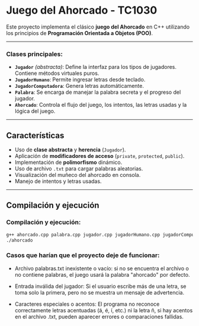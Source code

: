 # Juego del Ahorcado - TC1030

Este proyecto implementa el clásico **juego del Ahorcado** en C++ utilizando los principios de **Programación Orientada a Objetos (POO)**.

---

### Clases principales:

- **`Jugador`** *(abstracta)*: Define la interfaz para los tipos de jugadores. Contiene métodos virtuales puros.
- **`JugadorHumano`**: Permite ingresar letras desde teclado.
- **`JugadorComputadora`**: Genera letras automáticamente.
- **`Palabra`**: Se encarga de manejar la palabra secreta y el progreso del jugador.
- **`Ahorcado`**: Controla el flujo del juego, los intentos, las letras usadas y la lógica del juego.

---

##  Características

- Uso de **clase abstracta** y **herencia** (`Jugador`).
-  Aplicación de **modificadores de acceso** (`private`, `protected`, `public`).
-  Implementación de **polimorfismo** dinámico.
-  Uso de archivo `.txt`  para cargar palabras aleatorias.
-  Visualización del muñeco del ahorcado en consola.
-  Manejo de intentos y letras usadas.

---

##  Compilación y ejecución

###  Compilación y ejecución:

```bash
g++ ahorcado.cpp palabra.cpp jugador.cpp jugadorHumano.cpp jugadorComputadora.cpp main.cpp -o ahorcado
./ahorcado
```
###  Casos que harían que el proyecto deje de funcionar:
- Archivo palabras.txt inexistente o vacío: si no se encuentra el archivo o no contiene palabras, el juego usará la palabra "ahorcado" por defecto.

- Entrada inválida del jugador: Si el usuario escribe más de una letra, se toma solo la primera, pero no se muestra un mensaje de advertencia.

- Caracteres especiales o acentos: El programa no reconoce correctamente letras acentuadas (á, é, í, etc.) ni la letra ñ, si hay acentos en el archivo .txt, pueden aparecer errores o comparaciones fallidas.

